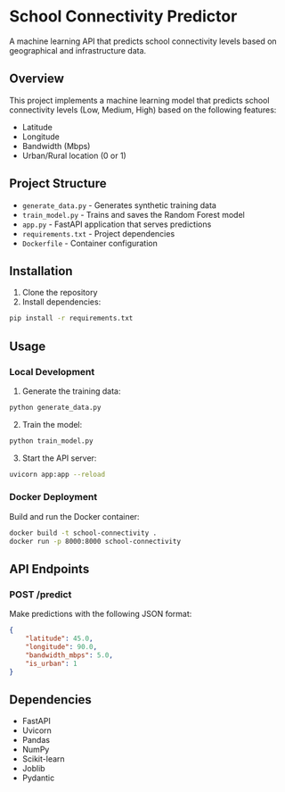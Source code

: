 # School Connectivity Predictor

A machine learning API that predicts school connectivity levels based on geographical and infrastructure data.

## Overview

This project implements a machine learning model that predicts school connectivity levels (Low, Medium, High) based on the following features:
- Latitude
- Longitude
- Bandwidth (Mbps)
- Urban/Rural location (0 or 1)

## Project Structure

- `generate_data.py` - Generates synthetic training data
- `train_model.py` - Trains and saves the Random Forest model
- `app.py` - FastAPI application that serves predictions
- `requirements.txt` - Project dependencies
- `Dockerfile` - Container configuration

## Installation

1. Clone the repository
2. Install dependencies:
```sh
pip install -r requirements.txt
```

## Usage

### Local Development

1. Generate the training data:
```sh
python generate_data.py
```

2. Train the model:
```sh
python train_model.py
```

3. Start the API server:
```sh
uvicorn app:app --reload
```

### Docker Deployment

Build and run the Docker container:
```sh
docker build -t school-connectivity .
docker run -p 8000:8000 school-connectivity
```

## API Endpoints

### POST /predict

Make predictions with the following JSON format:
```json
{
    "latitude": 45.0,
    "longitude": 90.0,
    "bandwidth_mbps": 5.0,
    "is_urban": 1
}
```

## Dependencies

- FastAPI
- Uvicorn
- Pandas
- NumPy
- Scikit-learn
- Joblib
- Pydantic